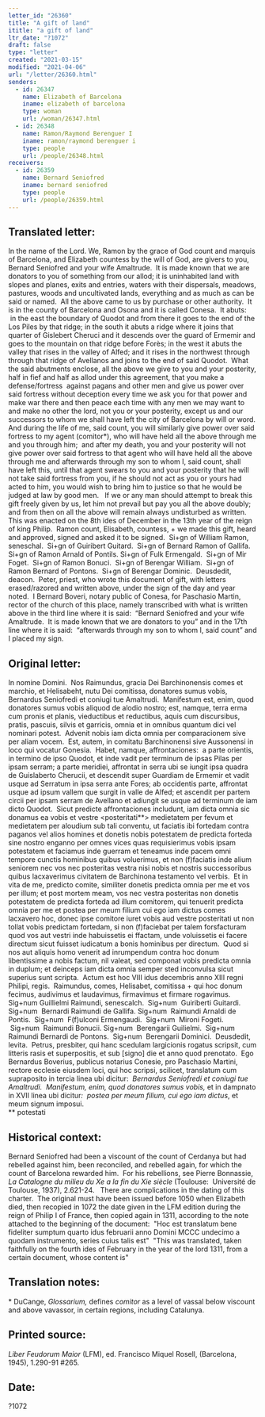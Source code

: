 ```yaml
---
letter_id: "26360"
title: "A gift of land"
ititle: "a gift of land"
ltr_date: "?1072"
draft: false
type: "letter"
created: "2021-03-15"
modified: "2021-04-06"
url: "/letter/26360.html"
senders:
  - id: 26347
    name: Elizabeth of Barcelona
    iname: elizabeth of barcelona
    type: woman
    url: /woman/26347.html
  - id: 26348
    name: Ramon/Raymond Berenguer I
    iname: ramon/raymond berenguer i
    type: people
    url: /people/26348.html
receivers:
  - id: 26359
    name: Bernard Seniofred
    iname: bernard seniofred
    type: people
    url: /people/26359.html
---
```

<h2> Translated letter:</h2><p>In the name of the Lord. We, Ramon by the grace of God count and marquis of Barcelona, and Elizabeth countess by the will of God, are givers to you, Bernard Seniofred and your wife Amaltrude.&nbsp; It is made known that we are donators to you of something from our allod; it is uninhabited land with slopes and planes, exits and entries, waters with their dispersals, meadows, pastures, woods and uncultivated lands, everything and as much as can be said or named. &nbsp;All the above came to us by purchase or other authority.&nbsp; It is in the county of Barcelona and Osona and it is called Conesa.&nbsp; It abuts:&nbsp; &nbsp;in the east the boundary of Quodot and from there it goes to the end of the Los Piles by that ridge; in the south it abuts a ridge where it joins that quarter of Gislebert Cheruci and it descends over the guard of Ermemir and goes to the mountain on that ridge before Forès; in the west it abuts the valley that rises in the valley of Alfed; and it rises in the northwest through through that ridge of Avellanos and joins to the end of said Quodot.&nbsp; What the said abutments enclose, all the above we give to you and your posterity, half in fief and half as allod under this agreement, that you make a defense/fortress&nbsp; against pagans and other men and give us power over said fortress without deception every time we ask you for that power and make war there and then peace each time with any men we may want to and make no other the lord, not you or your posterity, except us and our successors to whom we shall have left the city of Barcelona by will or word.&nbsp; And during the life of me, said count, you will similarly give power over said fortress to my agent (comitor*), who will have held all the above through me and you through him;&nbsp; and after my death, you and your posterity will not give power over said fortress to that agent who will have held all the above through me and afterwards through my son to whom I, said count, shall have left this, until that agent swears to you and your posterity that he will not take said fortress from you, if he should not act as you or yours had acted to him, you would wish to bring him to justice so that he would be judged at law by good men.&nbsp;&nbsp; If we or any man should attempt to break this gift freely given by us, let him not prevail but pay you all the above doubly; and from then on all the above will remain always undisturbed as written.&nbsp; This was enacted on the 8th ides of December in the 13th year of the reign of king Philip.&nbsp; Ramon count, Elisabeth, countess, + we made this gift, heard and approved, signed and asked it to be signed.&nbsp; Si+gn of William Ramon, seneschal.&nbsp; Si+gn of Guiribert Guitard.&nbsp; Si+gn of Bernard Ramon of Gallifa. Si+gn of Ramon Arnald of Pontils. Si+gn of Fulk Ermengald.&nbsp; Si+gn of Mir Foget.&nbsp; Si+gn of Ramon Bonuci.&nbsp; Si+gn of Berengar William.&nbsp; Si+gn of Ramon Bernard of Pontons.&nbsp; Si+gn of Berengar Dominic.&nbsp; Deusdedit,&nbsp; deacon.&nbsp; Peter, priest, who wrote this document of gift, with letters erased/razored and written above, under the sign of the day and year noted.&nbsp; I Bernard Boveri, notary public of Conesa, for Paschasio Martin, rector of the church of this place, namely transcribed with what is written above in the third line where it is said:&nbsp; “Bernard Seniofred and your wife Amaltrude.&nbsp; It is made known that we are donators to you” and in the 17th line where it is said:&nbsp; “afterwards through my son to whom I, said count” and I placed my sign.</p><h2 class="mt-4"> Original letter:</h2><p>In nomine Domini.&nbsp; Nos Raimundus, gracia Dei Barchinonensis comes et marchio, et Helisabeht, nutu Dei comitissa, donatores sumus vobis, Bernardus Seniofredi et coniugi tue Amaltrudi.&nbsp; Manifestum est, enim, quod donatores sumus vobis aliquod de alodio nostro; est, namque, terra erma cum pronis et planis, vieductibus et reductibus, aquis cum discursibus, pratis, pascuis, silvis et garricis, omnia et in omnibus quantum dici vel nominari potest.&nbsp; Advenit nobis iam dicta omnia per comparacionem sive per aliam vocem.&nbsp; Est, autem, in comitatu Barchinonensi sive Aussonensi in loco qui vocatur Gonesia.&nbsp; Habet, namque, affrontaciones:&nbsp; a parte orientis, in termino de ipso Quodot, et inde vadit per terminum de ipsas Pilas per ipsam serram; a parte meridiei, affrontat in serra ubi se iungit ipsa quadra de Guislaberto Cherucii, et descendit super Guardiam de Ermemir et vadit usque ad Serratum in ipsa serra ante Fores; ab occidentis parte, affrontat usque ad ipsum vallem que surgit in valle de Alfed; et ascendit per partem circii per ipsam serram de Avellano et adiungit se usque ad terminum de iam dicto Quodot.&nbsp; Sicut predicte affrontaciones includunt, iam dicta omnia sic donamus ea vobis et vestre &lt;posteritati**&gt; medietatem per fevum et medietatem per aloudium sub tali conventu, ut faciatis ibi fortedam contra paganos vel alios homines et donetis nobis potestatem de predicta forteda sine nostro enganno per omnes vices quas requisierimus vobis ipsam potestatem et faciamus inde guerram et teneamus inde pacem omni tempore cunctis hominibus quibus voluerimus, et non (f)faciatis inde alium seniorem nec vos nec posteritas vestra nisi nobis et nostris successoribus quibus lacxaverimus civitatem de Barchinona testamento vel verbis.&nbsp; Et in vita de me, predicto comite, similiter donetis predicta omnia per me et vos per illum; et post mortem meam, vos nec vestra posteritas non donetis potestatem de predicta forteda ad illum comitorem, qui tenuerit predicta omnia per me et postea per meum filium cui ego iam dictus comes lacxavero hoc, donec ipse comitore iuret vobis aud vestre posteritati ut non tollat vobis predictam fortedam, si non (f)faciebat per talem forsfacturam quod vos aut vestri inde habuissetis ei ffactam, unde voluissetis ei facere directum sicut fuisset iudicatum a bonis hominibus per directum.&nbsp; Quod si nos aut aliquis homo venerit ad inrumpendum contra hoc donum libentissime a nobis factum, nil valeat, sed componat vobis predicta omnia in duplum; et deinceps iam dicta omnia semper sted inconvulsa sicut superius sunt scripta.&nbsp; Actum est hoc VIII idus decembris anno XIII regni Philipi, regis.&nbsp; Raimundus, comes, Helisabet, comitissa + qui hoc donum fecimus, audivimus et laudavimus, firmavimus et firmare rogavimus.&nbsp; Sig+num Guillielmi Raimundi, senescalch.&nbsp; Sig+num&nbsp; Guiriberti Guitardi.&nbsp; Sig+num &nbsp;Bernardi Raimundi de Gallifa. Sig+num&nbsp; Raimundi Arnaldi de Pontis.&nbsp; Sig+num&nbsp; F(f)ulconi Ermengaudi.&nbsp; Sig+num&nbsp; Mironi Fogeti. &nbsp;Sig+num&nbsp; Raimundi Bonucii. Sig+num&nbsp; Berengarii Guilielmi.&nbsp; Sig+num&nbsp; Raimundi Bernardi de Pontons.&nbsp; Sig+num&nbsp; Berengarii Dominici.&nbsp; Deusdedit, levita.&nbsp; Petrus, presbiter, qui hanc scedulam largicionis rogatus scripsit, cum litteris rasis et superpositis, et sub [signo] die et anno quod prenotato.&nbsp; Ego Bernardus Boverius, publicus notarius Conesie, pro Paschasio Martini, rectore ecclesie eiusdem loci, qui hoc scripsi, scilicet, translatum cum supraposito in tercia linea ubi dicitur:&nbsp; <i>Bernardus Seniofredi et coniugi tue Amaltrudi.&nbsp; Manifestum, enim, quod donatores sumus vobis,</i> et in dampnato in XVII linea ubi dicitur<i>:&nbsp; postea per meum filium, cui ego iam dictus</i>, et meum signum imposui.&nbsp;<br>** potestati</p><h2 class="mt-4"> Historical context:</h2><p>Bernard Seniofred had been a viscount of the count of Cerdanya but had rebelled against him, been reconciled, and rebelled again, for which the count of Barcelona rewarded him.&nbsp; For his rebellions, see Pierre Bonnassie, <i>La Catalogne du milieu du Xe a la fin du Xie siècle</i> (Toulouse:&nbsp; Université de Toulouse, 1937), 2.621-24.&nbsp; &nbsp;There are complications in the dating of this charter.&nbsp; The original must have been issued before 1050 when Elizabeth died, then recopied in 1072 the date given in the LFM edition during the reign of Philip I of France, then copied again in 1311, according to the note attached to the beginning of the document:&nbsp; "Hoc est translatum bene fideliter sumptum quarto idus februarii anno Domini MCCC undecimo a quodam instrumento, series cuius talis est"&nbsp; "This was translated, taken faithfully on the fourth ides of February in the year of the lord 1311, from a certain document, whose content is"&nbsp;</p><h2 class="mt-4"> Translation notes:</h2><p>* DuCange, <i>Glossarium,</i> defines <i>comitor</i> as a level of vassal below viscount and above vavassor, in certain regions, including Catalunya.</p><h2 class="mt-4"> Printed source:</h2><p><i>Liber Feudorum Maior</i> (LFM), ed. Francisco Miquel Rosell, (Barcelona, 1945),&nbsp;1.290-91 #265.</p><h2 class="mt-4"> Date:</h2>?1072
